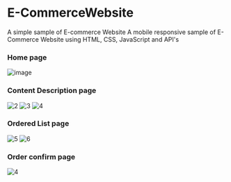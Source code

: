 # E-CommerceWebsite
A simple sample of E-commerce Website
 A mobile responsive sample of E-Commerce Website using HTML, CSS, JavaScript and API's
 
 
 
### Home page
![image](https://github.com/mdecoder24/KH-LANE/assets/143092401/daec29b4-1f64-4369-96c4-b2bc6061d942)




### Content Description page
![2](https://user-images.githubusercontent.com/17312616/65086777-b1beb080-d9d0-11e9-9e2b-af3b7210bdf3.png)
![3](https://github.com/mdecoder24/KH-LANE/assets/143092401/55041451-7056-4d9c-867e-37c9871f3f11)
![4](https://github.com/mdecoder24/KH-LANE/assets/143092401/ea65cb6b-ae9a-41f6-82c8-3557279f67fc)





### Ordered List page
![5](https://github.com/mdecoder24/KH-LANE/assets/143092401/ebe248d0-578d-4dfd-b94f-5af25999e6fd)
![6](https://github.com/mdecoder24/KH-LANE/assets/143092401/915a0075-2f03-4367-ac27-d7cbe301f4f8)





### Order confirm page
![4](https://user-images.githubusercontent.com/17312616/65086779-b2efdd80-d9d0-11e9-95d5-4b1a48eafe04.png)
